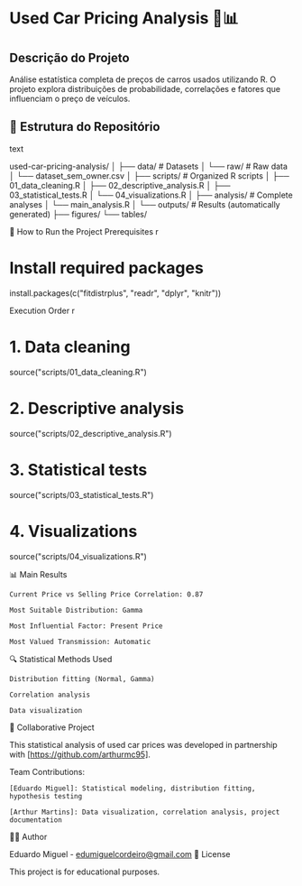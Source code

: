 # Used Car Pricing Analysis 🚗📊

## Descrição do Projeto
Análise estatística completa de preços de carros usados utilizando R. 
O projeto explora distribuições de probabilidade, correlações e fatores que influenciam o preço de veículos.

## 📁 Estrutura do Repositório
text

used-car-pricing-analysis/
│
├── data/                 # Datasets
│   └── raw/             # Raw data
│       └── dataset_sem_owner.csv
│
├── scripts/             # Organized R scripts
│   ├── 01_data_cleaning.R
│   ├── 02_descriptive_analysis.R
│   ├── 03_statistical_tests.R
│   └── 04_visualizations.R
│
├── analysis/            # Complete analyses
│   └── main_analysis.R
│
└── outputs/            # Results (automatically generated)
    ├── figures/
    └── tables/

🚀 How to Run the Project
Prerequisites
r

# Install required packages
install.packages(c("fitdistrplus", "readr", "dplyr", "knitr"))

Execution Order
r

# 1. Data cleaning
source("scripts/01_data_cleaning.R")

# 2. Descriptive analysis
source("scripts/02_descriptive_analysis.R")

# 3. Statistical tests
source("scripts/03_statistical_tests.R")

# 4. Visualizations
source("scripts/04_visualizations.R")

📊 Main Results

    Current Price vs Selling Price Correlation: 0.87

    Most Suitable Distribution: Gamma

    Most Influential Factor: Present Price

    Most Valued Transmission: Automatic

🔍 Statistical Methods Used

    Distribution fitting (Normal, Gamma)

    Correlation analysis

    Data visualization

👥 Collaborative Project

This statistical analysis of used car prices was developed in partnership with [https://github.com/arthurmc95].

Team Contributions:

    [Eduardo Miguel]: Statistical modeling, distribution fitting, hypothesis testing

    [Arthur Martins]: Data visualization, correlation analysis, project documentation

👨‍💻 Author

Eduardo Miguel - edumiguelcordeiro@gmail.com
📄 License

This project is for educational purposes.
